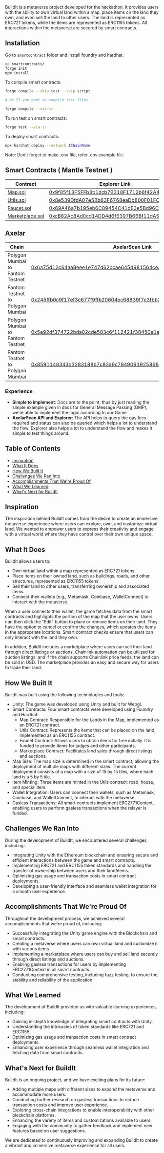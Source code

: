 BuildIt is a metaverse project developed for the hackathon. It provides users with the ability to own virtual land within a map, place items on the land they own, and even sell the land to other users. The land is represented as ERC721 tokens, while the items are represented as ERC1155 tokens. All interactions within the metaverse are secured by smart contracts.

## Installation

Go to `smartcontract` folder and install foundry and hardhat.

```bash
cd smartcontracts/
forge init
npm install
```

To compile smart contracts:

```bash
forge compile --skip test --skip script

# Or If you want to compile test files

forge compile --via-ir
```

To run test on smart contracts:

```bash
forge test --via-ir
```

To deploy smart contracts:

```bash
npx hardhat deploy --network $ChainName
```

Note: Don't forget to make .env file, refer .env.example file.

## Smart Contracts ( Mantle Testnet )

| Contract                                                                                                             | Explorer Link                                                                                                                        |
| -------------------------------------------------------------------------------------------------------------------- | ------------------------------------------------------------------------------------------------------------------------------------ |
| [Map.sol](https://github.com/Ahmed-Aghadi/BuildIt-cross-chain/blob/main/smart_contracts/src/Map.sol)                 | [0x9f85f13F5FFb3b1dcb7B318F1712b6f42A4CFFd4](https://explorer.testnet.mantle.xyz/address/0x9f85f13F5FFb3b1dcb7B318F1712b6f42A4CFFd4) |
| [Utils.sol](https://github.com/Ahmed-Aghadi/BuildIt-cross-chain/blob/main/smart_contracts/src/Utils.sol)             | [0x8e539DfdA07e5Bb63F6768eaDb800F01FC25C336](https://explorer.testnet.mantle.xyz/address/0x8e539DfdA07e5Bb63F6768eaDb800F01FC25C336) |
| [Faucet.sol](https://github.com/Ahmed-Aghadi/BuildIt-cross-chain/blob/main/smart_contracts/src/Faucet.sol)           | [0x69A46a7b195eb6C89454C41dE3e5Bd96C694D8FB](https://explorer.testnet.mantle.xyz/address/0x69A46a7b195eb6C89454C41dE3e5Bd96C694D8FB) |
| [Marketplace.sol](https://github.com/Ahmed-Aghadi/BuildIt-cross-chain/blob/main/smart_contracts/src/Marketplace.sol) | [0xcB82Ac8Ad0cd14DD4d6f6397B66Bf11dA538F12A](https://explorer.testnet.mantle.xyz/address/0xcB82Ac8Ad0cd14DD4d6f6397B66Bf11dA538F12A) |

## Axelar

| Chain                            | AxelarScan Link                                                                                                                                                                |
| -------------------------------- | ------------------------------------------------------------------------------------------------------------------------------------------------------------------------------ |
| Polygon Mumbai to Fantom Testnet | [0x6a75d12c64aa8eee1e747d62ccae645d981564ce32c22166e308bcaf058decb0](https://testnet.axelarscan.io/gmp/0x6a75d12c64aa8eee1e747d62ccae645d981564ce32c22166e308bcaf058decb0:34)  |
| Fantom Testnet to Polygon Mumbai | [0x245ffb0c9f17ef3c677f9ffb20604ec68839f7c3fbb3aa5b3b2cf5f54c8ebcad](https://testnet.axelarscan.io/gmp/0x245ffb0c9f17ef3c677f9ffb20604ec68839f7c3fbb3aa5b3b2cf5f54c8ebcad:2)   |
| Polygon Mumbai to Fantom Testnet | [0x5e92df374722bda02cde583c6f112421f38450e1a57fd93f4fbfb0e1c166af3e](https://testnet.axelarscan.io/gmp/0x5e92df374722bda02cde583c6f112421f38450e1a57fd93f4fbfb0e1c166af3e:119) |
| Fantom Testnet to Polygon Mumbai | [0x8591148343c3283188b7c83a9c7949091925868b2cce25c5e9db9932a74f7420](https://testnet.axelarscan.io/gmp/0x8591148343c3283188b7c83a9c7949091925868b2cce25c5e9db9932a74f7420:2)   |

### Experience

- **Simple to implement**: Docs are to the point, thus by just reading the simple example given in docs for General Message Passing (GMP), we're able to implement the logic according to our Game.
- **AxelarScan API and Explorer**: The API helps to query the gas fees required and status can also be queried which helps a lot to understand the flow. Explorer also helps a lot to understand the flow and makes it simple to test things around.

## Table of Contents

- [Inspiration](#inspiration)
- [What It Does](#what-it-does)
- [How We Built It](#how-we-built-it)
- [Challenges We Ran Into](#challenges-we-ran-into)
- [Accomplishments That We're Proud Of](#accomplishments-that-were-proud-of)
- [What We Learned](#what-we-learned)
- [What's Next for BuildIt](#whats-next-for-buildit)

## Inspiration

The inspiration behind BuildIt comes from the desire to create an immersive metaverse experience where users can explore, own, and customize virtual land. We wanted to empower users to express their creativity and engage with a virtual world where they have control over their own unique space.

## What It Does

BuildIt allows users to:

- Own virtual land within a map represented as ERC721 tokens.
- Place items on their owned land, such as buildings, roads, and other structures, represented as ERC1155 tokens.
- Sell their land to other users, transferring ownership and associated items.
- Connect their wallets (e.g., Metamask, Coinbase, WalletConnect) to interact with the metaverse.

When a user connects their wallet, the game fetches data from the smart contracts and highlights the portion of the map that the user owns. Users can then click the "Edit" button to place or remove items on their land. They have the option to cancel or confirm the changes, which updates the items in the appropriate locations. Smart contract checks ensure that users can only interact with the land they own.

In addition, BuildIt includes a marketplace where users can sell their land through direct listings or auctions. Chainlink automation can be utilized for auction listings, and if the chain supports Chainlink price feeds, the land can be sold in USD. The marketplace provides an easy and secure way for users to trade their land.

## How We Built It

BuildIt was built using the following technologies and tools:

- Unity: The game was developed using Unity and built for Webgl.
- Smart Contracts: Four smart contracts were developed using Foundry and Hardhat:
  - Map Contract: Responsible for the Lands in the Map, implemented as an ERC721 contract.
  - Utils Contract: Represents the items that can be placed on the land, implemented as an ERC1155 contract.
  - Faucet Contract: Allows users to obtain items for free initially. It is funded to provide items for judges and other participants.
  - Marketplace Contract: Facilitates land sales through direct listings and auctions.
- Map Size: The map size is determined in the smart contract, allowing the deployment of multiple maps with different sizes. The current deployment consists of a map with a size of 15 by 15 tiles, where each land is a 5 by 5 tile.
- Item Minting: Three items are minted in the Utils contract: road, house, and special item.
- Wallet Integration: Users can connect their wallets, such as Metamask, Coinbase, and WalletConnect, to interact with the metaverse.
- Gasless Transactions: All smart contracts implement ERC2771Context, enabling users to perform gasless transactions when the relayer is funded.

## Challenges We Ran Into

During the development of BuildIt, we encountered several challenges, including:

- Integrating Unity with the Ethereum blockchain and ensuring secure and efficient interactions between the game and smart contracts.
- Implementing ERC721 and ERC1155 token standards and handling the transfer of ownership between users and their land/items.
- Optimizing gas usage and transaction costs in smart contract deployments.
- Developing a user-friendly interface and seamless wallet integration for a smooth user experience.

## Accomplishments That We're Proud Of

Throughout the development process, we achieved several accomplishments that we're proud of, including:

- Successfully integrating the Unity game engine with the Blockchain and smart contracts.
- Creating a metaverse where users can own virtual land and customize it with various items.
- Implementing a marketplace where users can buy and sell land securely through direct listings and auctions.
- Enabling gasless transactions for users by implementing ERC2771Context in all smart contracts.
- Conducting comprehensive testing, including fuzz testing, to ensure the stability and reliability of the application.

## What We Learned

The development of BuildIt provided us with valuable learning experiences, including:

- Gaining in-depth knowledge of integrating smart contracts with Unity.
- Understanding the intricacies of token standards like ERC721 and ERC1155.
- Optimizing gas usage and transaction costs in smart contract deployments.
- Enhancing user experience through seamless wallet integration and fetching data from smart contracts.

## What's Next for BuildIt

BuildIt is an ongoing project, and we have exciting plans for its future:

- Adding multiple maps with different sizes to expand the metaverse and accommodate more users.
- Conducting further research on gasless transactions to reduce transaction costs and improve user experience.
- Exploring cross-chain integrations to enable interoperability with other blockchain platforms.
- Enhancing the variety of items and customizations available to users.
- Engaging with the community to gather feedback and implement new features based on user suggestions.

We are dedicated to continuously improving and expanding BuildIt to create a vibrant and immersive metaverse experience for all users.

